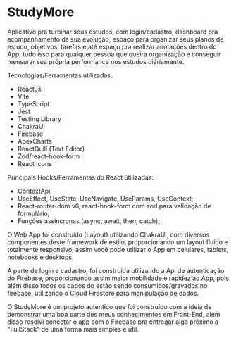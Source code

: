 # StudyMore
Aplicativo pra turbinar seus estudos, com login/cadastro, dashboard pra acompanhamento da sua evolução, espaço para organizar seus planos de estudo, objetivos, 
tarefas e até espaço pra realizar anotações dentro do App, tudo isso para qualquer pessoa que queira organização e conseguir mensurar sua própria performance nos estudos diáriamente.

Técnologias/Ferramentas útilizadas:
- ReactJs
- Vite
- TypeScript
- Jest
- Testing Library
- ChakraUI
- Firebase
- ApexCharts
- ReactQuill (Text Editor)
- Zod/react-hook-form
- React Icons

Principais Hooks/Ferramentas do React útilizadas:
- ContextApi;
- UseEffect, UseState, UseNavigate, UseParams, UseContext;
- React-router-dom v6, react-hook-form com zod para validação de formulário;
- Funções assincronas (async, await, then, catch);

O Web App foi construído (Layout) utilizando ChakraUI, com diversos componentes deste framework de estilo, 
proporcionando um layout fluído e totalmente responsivo, assim você pode utilizar o App em celulares, tablets, notebooks e desktops.

A parte de login e cadastro, foi construída utilizando a Api de autenticação do Firebase, proporcionando assim maior mobilidade e rapidez ao App, pois além disso
todos os dados do estão sendo consumidos/gravados no firebase, utilizando o Cloud Firestore para manipulação de dados.

O StudyMore é um projeto autentico que foi construído com a ideia de demonstrar uma boa parte dos meus conhecimentos em Front-End, 
além disso resolvi conectar o app com o Firebase pra entregar algo próximo a "FullStack" de uma forma mais simples e útil.
